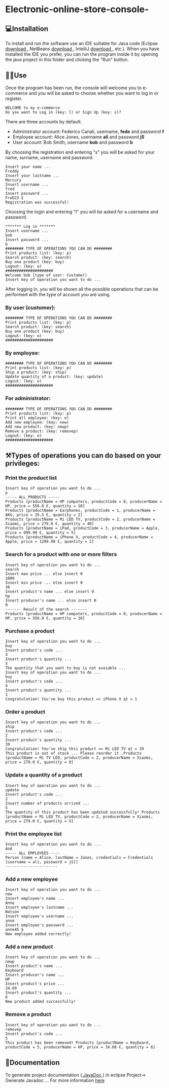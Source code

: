# Electronic-online-store-console-

<h2> 💻Installation </h2>
To install and run the software use an IDE suitable for Java code (Eclipse <a href="https://www.eclipse.org/downloads/"> download </a>, NetBeans <a href = "https: // netbeans.apache.org/download/index.html">download </a>, IntelliJ <a href="https://www.jetbrains.com/idea/download/#section=windows"> download </a> , etc.). When you have installed the IDE you prefer, you can run the program inside it by opening the java project in this folder and clicking the "Run" button.

<h2> 👨‍💻Use </h2>
Once the program has been run, the console will welcome you to e-commerce and you will be asked to choose whether you want to log in or register.
  
```
WELCOME to my e-commerce
Do you want to Log in (key: l) or Sign Up (key: s)?
  ```

There are three accounts by default:
  * Administrator account: Federico Canali, username, <b>fede</b> and password <b>f</b>
  * Employee account: Alice Jones, username <b>ali</b> and password <b>jS</b>
  * User account: Bob Smith, username <b>bob</b> and password <b>b</b>
  
By choosing the registration and entering "s" you will be asked for your name, surname, username and password.
  
  ```
Insert your name ...
Freddy
Insert your lastname ...
Mercury
Insert username ...
fred
Insert password ...
FreD23 £
Registration was successful!
  ```
  
Choosing the login and entering "l" you will be asked for a username and password.
  
  ```
******* Log in *******
Insert username ...
bob
Insert password ...
b
######## TYPE OF OPERATIONS YOU CAN DO ########
Print products list: (key: p)
Search product: (key: search)
Buy one product (key: buy)
Logout: (key: o)
#####################
Welcome bob [type of user: Customer]
Insert key of operation you want to do ...
  ```
  
After logging in, you will be shown all the possible operations that can be performed with the type of account you are using.
  <h3> By user (customer): </h3>
  
  ```
 ######## TYPE OF OPERATIONS YOU CAN DO ########
Print products list: (key: p)
Search product: (key: search)
Buy one product (key: buy)
Logout: (key: o)
#####################
  ```
  
  <h3> By employee: </h3>
  
  ```
######## TYPE OF OPERATIONS YOU CAN DO ########
Print products list: (key: p)
Ship a product: (key: ship)
Update quantity of a product: (key: update)
Logout: (key: o)
#####################
  ```
  
  <h3> For administrator: </h3>
  
  ```
######## TYPE OF OPERATIONS YOU CAN DO ########
Print products list: (key: p)
Print all employee: (key: e)
Add new employee: (key: new)
Add new product: (key: newp)
Remove a product: (key: removep)
Logout: (key: o)
#####################
  ```
  
<h2> ⚒️Types of operations you can do based on your privileges: </h2>
  <h3> Print the product list </h3>
  
  ```
Insert key of operation you want to do ...
p
----- ALL PRODUCTS -----
Products [productName = HP computers, productCode = 0, producerName = HP, price = 556.0 €, quantity = 10]
Products [productName = Earphones, productCode = 1, producerName = AKG, price = 35.5 €, quantity = 2]
Products [productName = Mi LED TV, productCode = 2, producerName = Xiaomi, price = 279.0 €, quantity = 40]
Products [productName = iPad, productCode = 3, producerName = Apple, price = 999.99 €, quantity = 5]
Products [productName = iPhone X, productCode = 4, producerName = Apple, price = 1299.99 €, quantity = 2]
  ```
  
  <h3> Search for a product with one or more filters </h3>
  
  ```
Insert key of operation you want to do ...
search
Insert max price ... else insert 0
1000
Insert min price ... else insert 0
36
Insert product's name ... else insert 0
hp
Insert producer's name ... else insert 0
0
------- Result of the search -------
Products [productName = HP computers, productCode = 0, producerName = HP, price = 556.0 €, quantity = 10]
  ```
  
  <h3> Purchase a product </h3>
  
  ```
Insert key of operation you want to do ...
buy
Insert product's code ...
4
Insert product's quantity ...
5
The quantity that you want to buy is not avaiable ...
Insert key of operation you want to do ...
buy
Insert product's code ...
4
Insert product's quantity ...
1
Congratulation! You've buy this product => iPhone X qt = 1
  ```
  
  <h3> Order a product </h3>
  
  ```
Insert key of operation you want to do ...
ship
Insert product's code ...
2
Insert product's quantity ...
39
Congratulation! You've ship this product => Mi LED TV qt = 39
This product is out of stock ... Please reorder it .Products [productName = Mi TV LED, productCode = 2, producerName = Xiaomi, price = 279.0 €, quantity = 0]
  ```
  
  <h3> Update a quantity of a product </h3>
  
  ```
Insert key of operation you want to do ...
update
Insert product's code ...
2
Insert number of products arrived ...
5
The quantity of this product has been updated successfully! Products [productName = Mi LED TV, productCode = 2, producerName = Xiaomi, price = 279.0 €, quantity = 5]
  ```
  
  <h3> Print the employee list </h3>
  
  ```
Insert key of operation you want to do ...
And
----- ALL EMPLOYEES ----
Person [name = Alice, lastName = Jones, credentials = Credentials [username = ali, password = jS]]
  -----------------------
  ```
  
  <h3> Add a new employee </h3>
  
  ```
Insert key of operation you want to do ...
new
Insert employee's name ...
Anne
Insert employee's lastname ...
Watson
Insert employee's username ...
anne
Insert employee's password ...
anne45 $
New employee added correctly!
  ```
  
  <h3> Add a new product </h3>
  
  ```
Insert key of operation you want to do ...
newp
Insert product's name ...
Keyboard
Insert producer's name ...
HP
Insert product's price ...
34.69
Insert product's quantity ...
6
New product added successfully!
  ```
  
  <h3> Remove a product </h3>
  
  ```
Insert key of operation you want to do ...
removep
Insert product's code ...
5
This product has been removed! Products [productName = Keyboard, productCode = 5, producerName = HP, price = 34.68 €, quantity = 6]
  ```

  <h2>📃Documentation </h2>
To generate project documentation (<a href="https://docs.oracle.com/javase/8/docs/technotes/tools/windows/javadoc.html"> JavaDoc </a>) in eclipse Project-> Generate Javadoc ...
For more information <a href="https://idratherbewriting.com/learnapidoc/nativelibraryapis_create_javadoc.html"> here </a>
